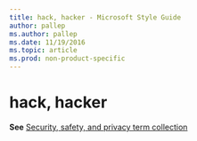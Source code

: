 ```yaml
---
title: hack, hacker - Microsoft Style Guide
author: pallep
ms.author: pallep
ms.date: 11/19/2016
ms.topic: article
ms.prod: non-product-specific
---
```


# hack, hacker

**See** [Security, safety, and privacy term collection](/style-guide/a-z-word-list-term-collections/term-collections/security-safety-privacy-terms)[](https://worldready.cloudapp.net/Styleguide/Read?id=1413&topicid=3837)
